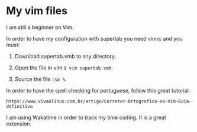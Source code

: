 # My vim files

I am still a beginner on Vim.

In order to have my configuration with supertab you need vimrc and you must:

1. Download supertab.vmb to any directory.

2. Open the file in vim ```$ vim supertab.vmb```.

3. Source the file ```:so %```.

In order to have the spell checking for portuguese, follow this great tutorial:

```https://www.vivaolinux.com.br/artigo/Corretor-Ortografico-no-Vim-Guia-definitivo```

I am using Wakatime in order to track my time coding. It is a great extension.
